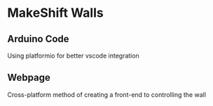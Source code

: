 # MakeShift Walls


## Arduino Code
Using platformio for better vscode integration
## Webpage
Cross-platform method of creating a front-end to controlling the wall